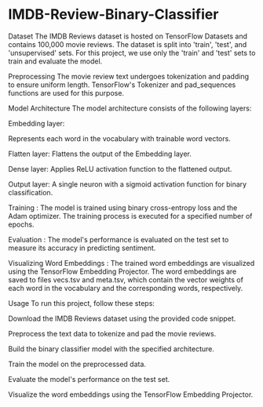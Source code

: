 # IMDB-Review-Binary-Classifier

Dataset
The IMDB Reviews dataset is hosted on TensorFlow Datasets and contains 100,000 movie reviews. The dataset is split into 'train', 'test', and 'unsupervised' sets. For this project, we use only the 'train' and 'test' sets to train and evaluate the model.

Preprocessing
The movie review text undergoes tokenization and padding to ensure uniform length. TensorFlow's Tokenizer and pad_sequences functions are used for this purpose.

Model Architecture
The model architecture consists of the following layers:

Embedding layer: 

Represents each word in the vocabulary with trainable word vectors.

Flatten layer: Flattens the output of the Embedding layer.

Dense layer: Applies ReLU activation function to the flattened output.

Output layer: A single neuron with a sigmoid activation function for binary classification.

Training :
The model is trained using binary cross-entropy loss and the Adam optimizer. The training process is executed for a specified number of epochs.

Evaluation :
The model's performance is evaluated on the test set to measure its accuracy in predicting sentiment.

Visualizing Word Embeddings :
The trained word embeddings are visualized using the TensorFlow Embedding Projector. The word embeddings are saved to files vecs.tsv and meta.tsv, which contain the vector weights of each word in the vocabulary and the corresponding words, respectively.

Usage
To run this project, follow these steps:

Download the IMDB Reviews dataset using the provided code snippet.

Preprocess the text data to tokenize and pad the movie reviews.

Build the binary classifier model with the specified architecture.

Train the model on the preprocessed data.

Evaluate the model's performance on the test set.

Visualize the word embeddings using the TensorFlow Embedding Projector.
